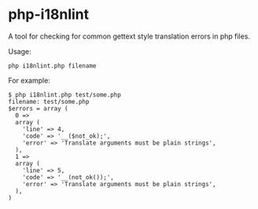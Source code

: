 php-i18nlint
============

A tool for checking for common gettext style translation errors in php files.


Usage:
```
php i18nlint.php filename
```

For example:

    $ php i18nlint.php test/some.php 
    filename: test/some.php
    $errors = array (
      0 => 
      array (
        'line' => 4,
        'code' => '__($not_ok);',
        'error' => 'Translate arguments must be plain strings',
      ),
      1 => 
      array (
        'line' => 5,
        'code' => '__(not_ok());',
        'error' => 'Translate arguments must be plain strings',
      ),
    )




